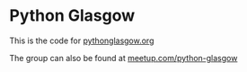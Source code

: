 # Python Glasgow

This is the code for [pythonglasgow.org](https://pythonglasgow.org)

The group can also be found at [meetup.com/python-glasgow](https://meetup.com/python-glasgow)